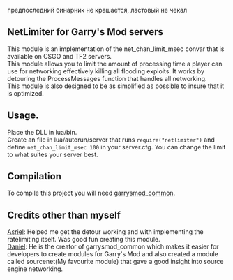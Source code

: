 предпоследний бинарник не крашается, ластовый не чекал

## NetLimiter for Garry's Mod servers

This module is an implementation of the net_chan_limit_msec convar that is available on CSGO and TF2 servers. <br>
This module allows you to limit the amount of processing time a player can use for networking effectively killing all flooding exploits. It works by detouring the ProcessMessages function that handles all networking.<br>
This module is also designed to be as simplified as possible to insure that it is optimized.

## Usage.

Place the DLL in lua/bin.<br>
Create an file in lua/autorun/server that runs ``require("netlimiter")`` and define ``net_chan_limit_msec 100`` in your server.cfg. You can change the limit to what suites your server best.

## Compilation
To compile this project you will need [garrysmod_common][1].


## Credits other than myself
[Asriel][2]: Helped me get the detour working and with implementing the ratelimiting itself. Was good fun creating this module. <br>
[Daniel][3]: He is the creator of garrysmod_common which makes it easier for developers to create modules for Garry's Mod and also created a module called sourcenet(My favourite module) that gave a good insight into source engine networking.
  
[1]: https://github.com/danielga/garrysmod_common
[2]: https://github.com/A5R13L
[3]: https://github.com/danielga

